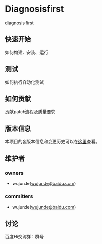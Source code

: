Diagnosisfirst
===
diagnosis first

快速开始
---
如何构建、安装、运行

测试
---
如何执行自动化测试

如何贡献
---
贡献patch流程及质量要求

版本信息
---
本项目的各版本信息和变更历史可以在[这里][changelog]查看。

维护者
---
### owners
* wujunde(wujunde@baidu.com)

### committers
* wujunde(wujunde@baidu.com)

讨论
---
百度Hi交流群：群号


[changelog]: http://icode.baidu.com/repos/baidu/personal-code/diagnosisfirst/blob/master:CHANGELOG.md
